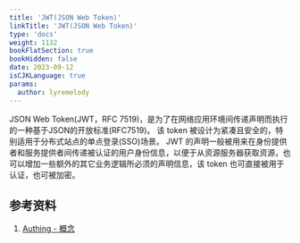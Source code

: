 ```yaml
---
title: 'JWT(JSON Web Token)'
linkTitle: 'JWT(JSON Web Token)'
type: 'docs'
weight: 1132
bookFlatSection: true
bookHidden: false
date: 2023-09-12
isCJKLanguage: true
params:
  author: lyremelody
---
```


JSON Web Token(JWT，RFC 7519)，是为了在网络应用环境间传递声明而执行的一种基于JSON的开放标准(RFC7519)。
该 token 被设计为紧凑且安全的，特别适用于分布式站点的单点登录(SSO)场景。
JWT 的声明一般被用来在身份提供者和服务提供者间传递被认证的用户身份信息，以便于从资源服务器获取资源，也可以增加一些额外的其它业务逻辑所必须的声明信息，该 token 也可直接被用于认证，也可被加密。

## 参考资料
1.  [Authing - 概念](https://docs.authing.cn/v2/concepts/)